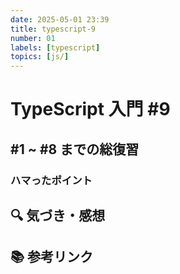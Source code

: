 ```yaml
---
date: 2025-05-01 23:39
title: typescript-9
number: 01
labels: [typescript]
topics: [js/]
---
```


# TypeScript 入門 #9

## #1 ~ #8 までの総復習

### ハマったポイント

## 🔍 気づき・感想

## 📚 参考リンク
